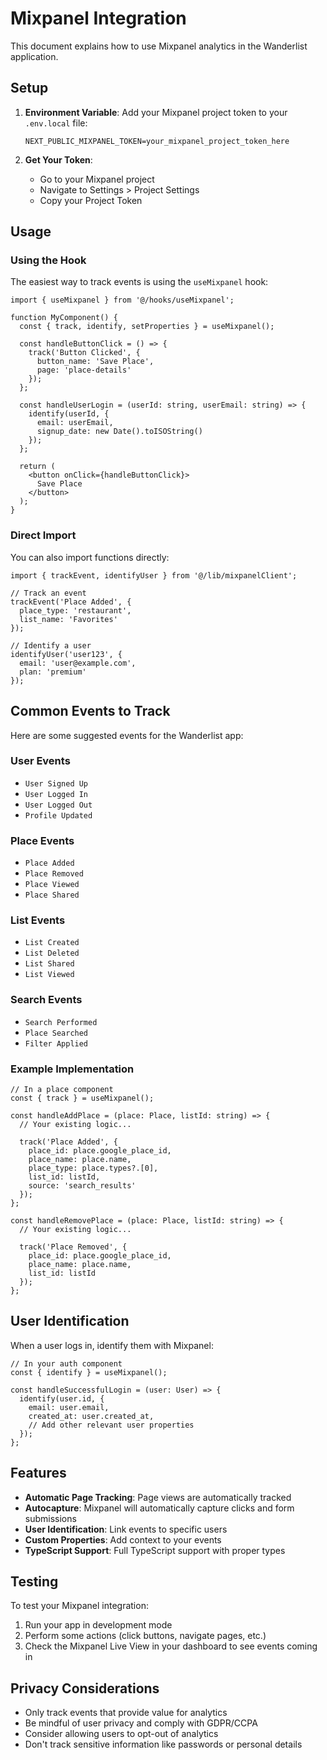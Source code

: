 # Mixpanel Integration

This document explains how to use Mixpanel analytics in the Wanderlist application.

## Setup

1. **Environment Variable**: Add your Mixpanel project token to your `.env.local` file:
   ```
   NEXT_PUBLIC_MIXPANEL_TOKEN=your_mixpanel_project_token_here
   ```

2. **Get Your Token**: 
   - Go to your Mixpanel project
   - Navigate to Settings > Project Settings
   - Copy your Project Token

## Usage

### Using the Hook

The easiest way to track events is using the `useMixpanel` hook:

```tsx
import { useMixpanel } from '@/hooks/useMixpanel';

function MyComponent() {
  const { track, identify, setProperties } = useMixpanel();

  const handleButtonClick = () => {
    track('Button Clicked', {
      button_name: 'Save Place',
      page: 'place-details'
    });
  };

  const handleUserLogin = (userId: string, userEmail: string) => {
    identify(userId, {
      email: userEmail,
      signup_date: new Date().toISOString()
    });
  };

  return (
    <button onClick={handleButtonClick}>
      Save Place
    </button>
  );
}
```

### Direct Import

You can also import functions directly:

```tsx
import { trackEvent, identifyUser } from '@/lib/mixpanelClient';

// Track an event
trackEvent('Place Added', {
  place_type: 'restaurant',
  list_name: 'Favorites'
});

// Identify a user
identifyUser('user123', {
  email: 'user@example.com',
  plan: 'premium'
});
```

## Common Events to Track

Here are some suggested events for the Wanderlist app:

### User Events
- `User Signed Up`
- `User Logged In`
- `User Logged Out`
- `Profile Updated`

### Place Events
- `Place Added`
- `Place Removed`
- `Place Viewed`
- `Place Shared`

### List Events
- `List Created`
- `List Deleted`
- `List Shared`
- `List Viewed`

### Search Events
- `Search Performed`
- `Place Searched`
- `Filter Applied`

### Example Implementation

```tsx
// In a place component
const { track } = useMixpanel();

const handleAddPlace = (place: Place, listId: string) => {
  // Your existing logic...
  
  track('Place Added', {
    place_id: place.google_place_id,
    place_name: place.name,
    place_type: place.types?.[0],
    list_id: listId,
    source: 'search_results'
  });
};

const handleRemovePlace = (place: Place, listId: string) => {
  // Your existing logic...
  
  track('Place Removed', {
    place_id: place.google_place_id,
    place_name: place.name,
    list_id: listId
  });
};
```

## User Identification

When a user logs in, identify them with Mixpanel:

```tsx
// In your auth component
const { identify } = useMixpanel();

const handleSuccessfulLogin = (user: User) => {
  identify(user.id, {
    email: user.email,
    created_at: user.created_at,
    // Add other relevant user properties
  });
};
```

## Features

- **Automatic Page Tracking**: Page views are automatically tracked
- **Autocapture**: Mixpanel will automatically capture clicks and form submissions
- **User Identification**: Link events to specific users
- **Custom Properties**: Add context to your events
- **TypeScript Support**: Full TypeScript support with proper types

## Testing

To test your Mixpanel integration:

1. Run your app in development mode
2. Perform some actions (click buttons, navigate pages, etc.)
3. Check the Mixpanel Live View in your dashboard to see events coming in

## Privacy Considerations

- Only track events that provide value for analytics
- Be mindful of user privacy and comply with GDPR/CCPA
- Consider allowing users to opt-out of analytics
- Don't track sensitive information like passwords or personal details 